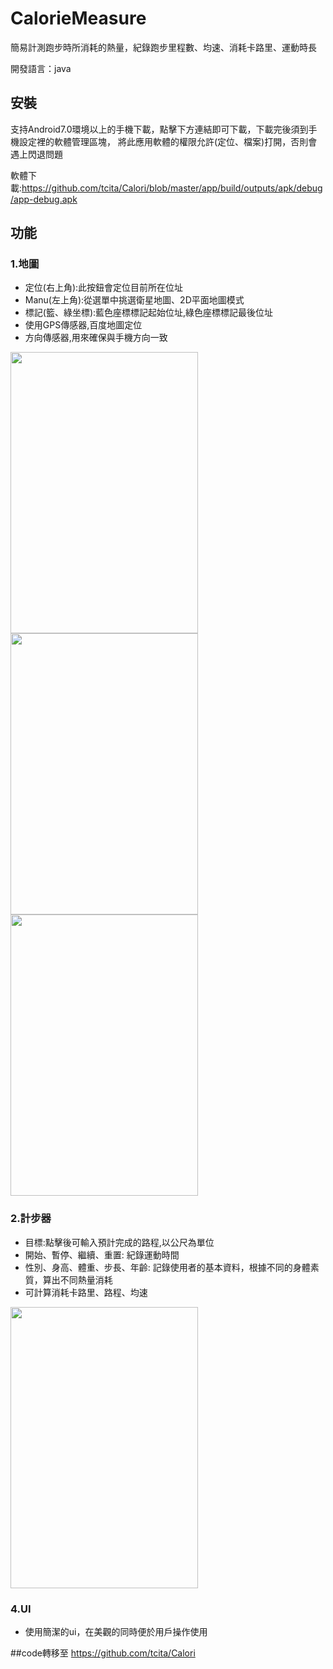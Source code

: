 # CalorieMeasure

簡易計測跑步時所消耗的熱量，紀錄跑步里程數、均速、消耗卡路里、運動時長

開發語言：java

## 安裝
支持Android7.0環境以上的手機下載，點擊下方連結即可下載，下載完後須到手機設定裡的軟體管理區塊，
將此應用軟體的權限允許(定位、檔案)打開，否則會遇上閃退問題

軟體下載:https://github.com/tcita/Calori/blob/master/app/build/outputs/apk/debug/app-debug.apk

## 功能

### 1.地圖
* 定位(右上角):此按鈕會定位目前所在位址
* Manu(左上角):從選單中挑選衛星地圖、2D平面地圖模式
* 標記(籃、綠坐標):藍色座標標記起始位址,綠色座標標記最後位址
* 使用GPS傳感器,百度地圖定位
* 方向傳感器,用來確保與手機方向一致

<img src="https://user-images.githubusercontent.com/69505145/121887549-72f68f80-cd49-11eb-82b9-31ed8f8fb8da.jpg" width="300" height="450">
<img src="https://user-images.githubusercontent.com/69505145/121887675-9a4d5c80-cd49-11eb-9c8a-aa585fd9adbe.jpg" width="300" height="450">
<img src="https://user-images.githubusercontent.com/69505145/121887736-b3560d80-cd49-11eb-9c01-1ec6022d9027.jpg" width="300" height="450">

### 2.計步器
* 目標:點擊後可輸入預計完成的路程,以公尺為單位
* 開始、暫停、繼續、重置: 紀錄運動時間
* 性別、身高、體重、步長、年齡: 記錄使用者的基本資料，根據不同的身體素質，算出不同熱量消耗
* 可計算消耗卡路里、路程、均速
<img src="https://user-images.githubusercontent.com/69505145/121887609-8570c900-cd49-11eb-9ae2-852e7a617ff6.jpg" width="300" height="450">

### 4.UI
* 使用簡潔的ui，在美觀的同時便於用戶操作使用

##code轉移至  https://github.com/tcita/Calori
